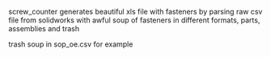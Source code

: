 screw_counter generates beautiful xls file with fasteners by parsing raw csv file from solidworks with awful soup of fasteners in different formats, parts, assemblies and trash

trash soup in sop_oe.csv for example
